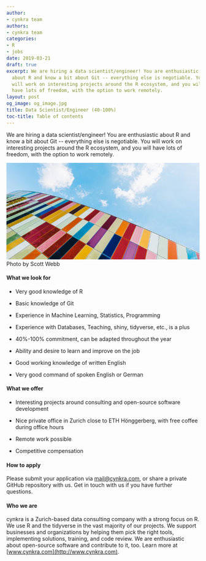 ```yaml
---
author:
- cynkra team
authors:
- cynkra team
categories:
- R
- jobs
date: 2019-03-21
draft: true
excerpt: We are hiring a data scientist/engineer! You are enthusiastic
  about R and know a bit about Git -- everything else is negotiable. You
  will work on interesting projects around the R ecosystem, and you will
  have lots of freedom, with the option to work remotely.
layout: post
og_image: og_image.jpg
title: Data Scientist/Engineer (40-100%)
toc-title: Table of contents
---
```


We are hiring a data scientist/engineer! You are enthusiastic about R
and know a bit about Git -- everything else is negotiable. You will work
on interesting projects around the R ecosystem, and you will have lots
of freedom, with the option to work remotely.

![Illustration](2019-03-21-job.jpg)
Photo by Scott Webb

#### What we look for

-   Very good knowledge of R

-   Basic knowledge of Git

-   Experience in Machine Learning, Statistics, Programming

-   Experience with Databases, Teaching, shiny, tidyverse, etc., is a
    plus

-   40%-100% commitment, can be adapted throughout the year

-   Ability and desire to learn and improve on the job

-   Good working knowledge of written English

-   Very good command of spoken English or German

#### What we offer

-   Interesting projects around consulting and open-source software
    development

-   Nice private office in Zurich close to ETH Hönggerberg, with free
    coffee during office hours

-   Remote work possible

-   Competitive compensation

#### How to apply

Please submit your application via <mail@cynkra.com>, or share a private
GitHub repository with us. Get in touch with us if you have further
questions.

#### Who we are

cynkra is a Zurich-based data consulting company with a strong focus on
R. We use R and the tidyverse in the vast majority of our projects. We
support businesses and organizations by helping them pick the right
tools, implementing solutions, training, and code review. We are
enthusiastic about open-source software and contribute to it, too. Learn
more at [www.cynkra.com](http://www.cynkra.com).
